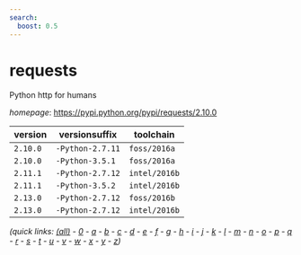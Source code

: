 ```yaml
---
search:
  boost: 0.5
---
```

# requests

Python http for humans

*homepage*: <https://pypi.python.org/pypi/requests/2.10.0>

version | versionsuffix | toolchain
--------|---------------|----------
``2.10.0`` | ``-Python-2.7.11`` | ``foss/2016a``
``2.10.0`` | ``-Python-3.5.1`` | ``foss/2016a``
``2.11.1`` | ``-Python-2.7.12`` | ``intel/2016b``
``2.11.1`` | ``-Python-3.5.2`` | ``intel/2016b``
``2.13.0`` | ``-Python-2.7.12`` | ``foss/2016b``
``2.13.0`` | ``-Python-2.7.12`` | ``intel/2016b``


*(quick links: [(all)](../index.md) - [0](../0/index.md) - [a](../a/index.md) - [b](../b/index.md) - [c](../c/index.md) - [d](../d/index.md) - [e](../e/index.md) - [f](../f/index.md) - [g](../g/index.md) - [h](../h/index.md) - [i](../i/index.md) - [j](../j/index.md) - [k](../k/index.md) - [l](../l/index.md) - [m](../m/index.md) - [n](../n/index.md) - [o](../o/index.md) - [p](../p/index.md) - [q](../q/index.md) - [r](../r/index.md) - [s](../s/index.md) - [t](../t/index.md) - [u](../u/index.md) - [v](../v/index.md) - [w](../w/index.md) - [x](../x/index.md) - [y](../y/index.md) - [z](../z/index.md))*

